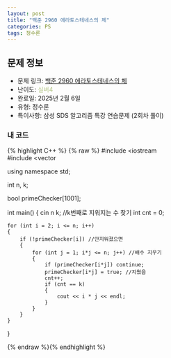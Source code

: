 ```yaml
---
layout: post
title: "백준 2960 에라토스테네스의 체"
categories: PS
tags: 정수론
---
```


## 문제 정보
- 문제 링크: [백준 2960 에라토스테네스의 체](https://www.acmicpc.net/problem/2960)
- 난이도: <span style="color:#B5C78A">실버4</span>
- 완료일: 2025년 2월 6일
- 유형: 정수론
- 특이사항: 삼성 SDS 알고리즘 특강 연습문제 (2회차 풀이)

### 내 코드

{% highlight C++ %} {% raw %}
#include <iostream	
#include <vector	

using namespace std;

int n, k;

bool primeChecker[1001];

int main()
{
	cin 		 n 		 k; //k번째로 지워지는 수 찾기
	int cnt = 0;

	for (int i = 2; i <= n; i++)
	{
		if (!primeChecker[i]) //안지워졌으면
		{	
			for (int j = 1; i*j <= n; j++) //배수 지우기
			{
				if (primeChecker[i*j]) continue;
				primeChecker[i*j] = true; //지웠음
				cnt++;
				if (cnt == k)
				{
					cout << i * j << endl;
				}
			}
		}
	}

}

{% endraw %}{% endhighlight %}

